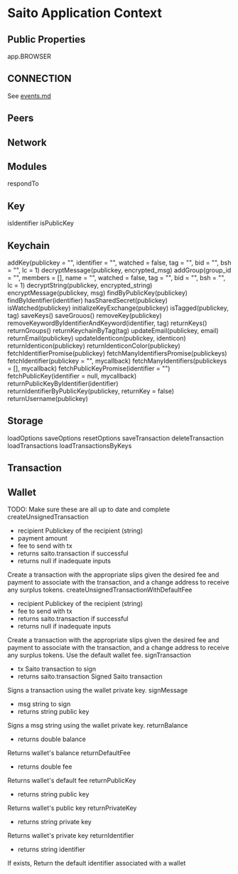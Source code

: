 # Saito Application Context
## Public Properties

app.BROWSER

## CONNECTION

See [events.md](events.md)

## Peers
## Network
## Modules

respondTo

## Key

isIdentifier
isPublicKey

## Keychain

addKey(publickey = "", identifier = "", watched = false, tag = "", bid = "", bsh = "", lc = 1)
decryptMessage(publickey, encrypted_msg)
addGroup(group_id = "", members = [], name = "", watched = false, tag = "", bid = "", bsh = "", lc = 1)
decryptString(publickey, encrypted_string)
encryptMessage(publickey, msg)
findByPublicKey(publickey)
findByIdentifier(identifier)
hasSharedSecret(publickey)
isWatched(publickey)
initializeKeyExchange(publickey)
isTagged(publickey, tag)
saveKeys()
saveGrouos()
removeKey(publickey)
removeKeywordByIdentifierAndKeyword(identifier, tag)
returnKeys()
returnGroups()
returnKeychainByTag(tag)
updateEmail(publickey, email)
returnEmail(publickey)
updateIdenticon(publickey, identicon)
returnIdenticon(publickey)
returnIdenticonColor(publickey)
fetchIdentifierPromise(publickey)
fetchManyIdentifiersPromise(publickeys)
fetchIdentifier(publickey = "", mycallback) 
fetchManyIdentifiers(publickeys = [], mycallback) 
fetchPublicKeyPromise(identifier = "")
fetchPublicKey(identifier = null, mycallback)
returnPublicKeyByIdentifier(identifier)
returnIdentifierByPublicKey(publickey, returnKey = false) 
returnUsername(publickey)



## Storage

loadOptions
saveOptions
resetOptions
saveTransaction
deleteTransaction
loadTransactions
loadTransactionsByKeys

## Transaction

## Wallet

TODO: Make sure these are all up to date and complete
createUnsignedTransaction

* recipient Publickey of the recipient (string)
* payment amount
* fee to send with tx
* returns saito.transaction if successful
* returns null if inadequate inputs

Create a transaction with the appropriate slips given the desired fee and payment to associate with the transaction, and a change address to receive any surplus tokens.
createUnsignedTransactionWithDefaultFee

* recipient Publickey of the recipient (string)
* fee to send with tx
* returns saito.transaction if successful
* returns null if inadequate inputs

Create a transaction with the appropriate slips given the desired fee and payment to associate with the transaction, and a change address to receive any surplus tokens. Use the default wallet fee.
signTransaction

* tx Saito transaction to sign
* returns saito.transaction Signed Saito transaction

Signs a transaction using the wallet private key.
signMessage

* msg string to sign
* returns string public key

Signs a msg string using the wallet private key.
returnBalance

* returns double balance

Returns wallet's balance
returnDefaultFee

* returns double fee

Returns wallet's default fee
returnPublicKey

* returns string public key

Returns wallet's public key
returnPrivateKey

* returns string private key

Returns wallet's private key
returnIdentifier

* returns string identifier

If exists, Return the default identifier associated with a wallet